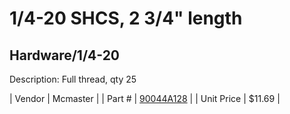 # 1/4-20 SHCS, 2 3/4" length
## Hardware/1/4-20
Description: 	Full thread, qty 25 

| Vendor | Mcmaster | 
| Part # | [90044A128](http://www.mcmaster.com/) | 
| Unit Price | $11.69 | 
